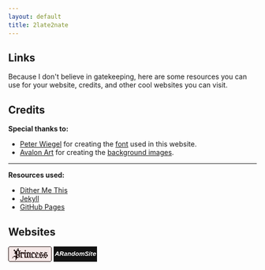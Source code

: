 ```yaml
---
layout: default
title: 2late2nate
---
```

<h2>Links</h2>

Because I don't believe in gatekeeping, here are some resources you can use for your website, credits, and other cool websites you can visit.

## Credits

**Special thanks to:**
- [Peter Wiegel](https://www.dafont.com/peter-wiegel.d689?l[]=10&l[]=1) for creating the [font](https://www.dafont.com/tippa.font?l[]=10&l[]=1) used in this website.
- [Avalon Art](https://pixabay.com/users/avalon_art-23227919/) for creating the [background images](https://pixabay.com/photos/castle-belgian-castle-7920447/).

---

**Resources used:**
- [Dither Me This](https://doodad.dev/dither-me-this/)
- [Jekyll](https://jekyllrb.com/docs/)
- [GitHub Pages](https://pages.github.com/)

## Websites

[![princss.online](assets/images/buttons/princss_button.png)](https://princss.online)
[![arandomsite.neocities.org](assets/images/buttons/arandomsite.gif)](https://arandomsite.neocities.org/)
